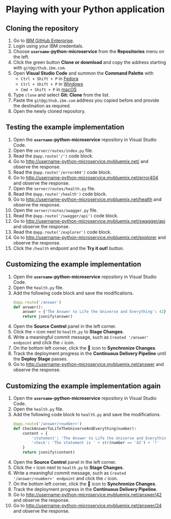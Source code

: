 # Playing with your Python application

## Cloning the repository

1. Go to [IBM GitHub Enterprise](https://github.ibm.com/).
1. Login using your IBM credentials.
1. Choose **`username`-python-microservice** from the **Repositories** menu on the left.
1. Click the green button **Clone or download** and copy the address starting with `git@github.ibm.com`.
1. Open **Visual Studio Code** and summon the **Command Palette** with
    * `Ctrl + Shift + P` in [Fedora](https://code.visualstudio.com/shortcuts/keyboard-shortcuts-linux.pdf)
    * `Ctrl + Shift + P` in [Windows](https://code.visualstudio.com/shortcuts/keyboard-shortcuts-windows.pdf)
    * `Cmd + Shift + P` in [macOS](https://code.visualstudio.com/shortcuts/keyboard-shortcuts-macos.pdf)
1. Type `clone` and select **Git: Clone** from the list.
1. Paste the `git@github.ibm.com` address you copied before and provide the destination as required.
1. Open the newly cloned repository.

## Testing the example implementation

1. Open the **`username`-python-microservice** repository in Visual Studio Code.
1. Open the `server/routes/index.py` file.
1. Read the `@app.route('/')` code block.
1. Go to <http://username-python-microservice.mybluemix.net/> and observe the response.
1. Read the `@app.route('/error404')` code block.
1. Go to <http://username-python-microservice.mybluemix.net/error404> and observe the response.
1. Open the `server/routes/health.py` file.
1. Read the `@app.route('/health')` code block.
1. Go to <http://username-python-microservice.mybluemix.net/health> and observe the response.
1. Open the `server/routes/swagger.py` file.
1. Read the `@app.route('/swagger/api')` code block.
1. Go to <http://username-python-microservice.mybluemix.net/swagger/api> and observe the response.
1. Read the `@app.route('/explorer')` code block.
1. Go to <http://username-python-microservice.mybluemix.net/explorer> and observe the response.
1. Click the `/health` endpoint and the **Try it out!** button.

## Customizing the example implementation

1. Open the **`username`-python-microservice** repository in Visual Studio Code.
1. Open the `health.py` file.
1. Add the following code block and save the modifications.
    ```Python
    @app.route('/answer')
    def answer():
        answer = {'The Answer to Life the Universe and Everything': 42}
        return jsonify(answer)
    ```
1. Open the **Source Control** panel in the left corner.
1. Click the `+` icon next to `health.py` to **Stage Changes**.
1. Write a meaningful commit message, such as `Created '/answer' endpoint` and click the `√` icon.
1. On the bottom left corner, click the :arrows_counterclockwise: icon to **Synchronize Changes**.
1. Track the deployment progress in the **Continuous Delivery Pipeline** until the **Deploy Stage** passes.
1. Go to <http://username-python-microservice.mybluemix.net/answer> and observe the response.

## Customizing the example implementation again

1. Open the **`username`-python-microservice** repository in Visual Studio Code.
1. Open the `health.py` file.
1. Add the following code block to `health.py` and save the modifications.
    ```Python
    @app.route('/answer/<number>')
    def CheckAnswerToLifeTheUniverseAndEverything(number):
        content = {
            'statement': 'The Answer to Life the Universe and Everything is ' + number + '.',
            'check': 'The statement is ' + str(number == '42') + '!'
        }
        return jsonify(content)
    ```
1. Open the **Source Control** panel in the left corner.
1. Click the `+` icon next to `health.py` to **Stage Changes**.
1. Write a meaningful commit message, such as `Created '/answer/<number>' endpoint` and click the `√` icon.
1. On the bottom left corner, click the :arrows_counterclockwise: icon to **Synchronize Changes**.
1. Track the deployment progress in the **Continuous Delivery Pipeline**.
1. Go to <http://username-python-microservice.mybluemix.net/answer/42> and observe the response.
1. Go to <http://username-python-microservice.mybluemix.net/answer/24> and observe the response.
